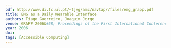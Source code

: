 ```yaml
---
pdf: http://www.di.fc.ul.pt/~tjvg/amc/navtap//files/emg_grapp.pdf
title: EMG as a Daily Wearable Interface
authors: Tiago Guerreiro, Joaquim Jorge
venue: GRAPP 2006&#58; Proceedings of the First International Conference on Computer Graphics Theory and Applications Conference on Computer Science Education. Setúbal, Portugal, February, 2006
year: 2006
doi: 
tags: [Accessible Computing]
---
```

